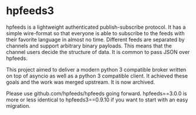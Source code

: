 # hpfeeds3

hpfeeds is a lightweight authenticated publish-subscribe protocol. It has a simple wire-format so that everyone is able to subscribe to the feeds with their favorite language in almost no time. Different feeds are separated by channels and support arbitrary binary payloads. This means that the channel users decide the structure of data. It is common to pass JSON over hpfeeds.

This project aimed to deliver a modern python 3 compatible broker written on top of asyncio as well as a python 3 compatible client. It achieved these goals and the work was merged upstream. It is now archived.

Please use github.com/hpfeeds/hpfeeds going forward. hpfeeds==3.0.0 is more or less identical to hpfeeds3==0.9.10 if you want to start with an easy migration.
